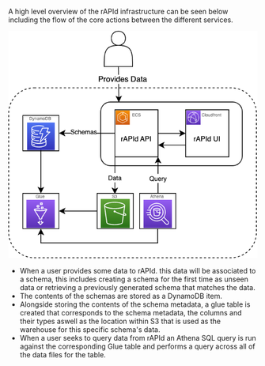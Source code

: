 A high level overview of the rAPId infrastructure can be seen below including the flow of the core actions between the different services.

![Overview](../diagrams/infrastructure_overview.png)

* When a user provides some data to rAPId. this data will be associated to a schema, this includes creating a schema for the first time as unseen data or retrieving a previously generated schema that matches the data.
* The contents of the schemas are stored as a DynamoDB item.
* Alongside storing the contents of the schema metadata, a glue table is created that corresponds to the schema metadata, the columns and their types aswell as the location within S3 that is used as the warehouse for this specific schema's data.
* When a user seeks to query data from rAPId an Athena SQL query is run against the corresponding Glue table and performs a query across all of the data files for the table.